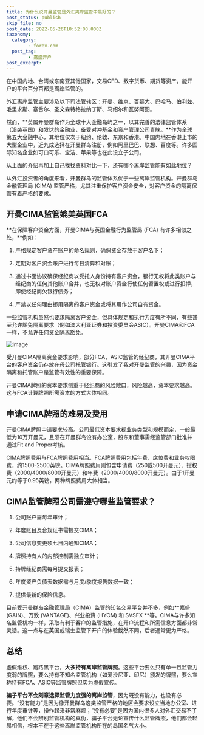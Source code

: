 ```yaml
---
title: 为什么说开曼监管是外汇离岸监管中最好的？
post_status: publish
skip_file: no
post_date: 2022-05-26T10:52:00.000Z
taxonomy:
  category:
        - forex-com
  post_tag:
        - 嘉盛开户
post_excerpt: 
---
```

在中国内地、台湾或东南亚其他国家，交易CFD、数字货币、期货等资产，能开户的平台百分百都是离岸监管的。

外汇离岸监管主要涉及以下司法管辖区：开曼、维京、百慕大、巴哈马、伯利兹、毛里求斯、塞舌尔、圣文森特格拉纳丁斯、马绍尔和瓦努阿图。

然而，**英属开曼群岛作为全球十大金融岛屿之一，以其完善的法律监管体系（沿袭英国）和发达的金融业，备受对冲基金和资产管理公司青睐。**作为全球第五大金融中心，其地位仅次于纽约、伦敦、东京和香港。中国内地在香港上市的大型企业中，近九成选择在开曼群岛注册，例如阿里巴巴、联想、百度等。许多国际知名企业如可口可乐、宝洁、苹果等也在此设立子公司。

从上面的介绍再加上自己找找资料对比一下，还有哪个离岸监管能有如此地位？

从外汇投资者的角度来看，开曼群岛的监管体系优于一些离岸监管机构。开曼群岛金融管理局 (CIMA) 监管严格，尤其注重保护客户资金安全，对客户资金的隔离保管有着严格的要求。

## 开曼CIMA监管媲美英国FCA

**在保障客户资金方面，开曼CIMA与英国金融行为监管局 (FCA) 有许多相似之处，**例如：

1. 严格规定客户资产账户的命名规则，确保资金存放于客户名下；

1. 定期对客户资金账户进行每日清算和对账；

1. 通过书面协议确保经纪商以受托人身份持有客户资金，银行无权将此类账户与经纪商的任何其他账户合并，也无权对账户资金行使任何留置权或进行扣押，即使经纪商欠银行债务；

1. 严禁以任何理由挪用隔离的客户资金或将其用作公司自有资金。

一些监管机构虽然也要求隔离客户资金，但具体规定和执行力度有所不同，有些甚至允许豁免隔离要求（例如澳大利亚证券和投资委员会ASIC）。开曼CIMA和FCA一样，不允许任何资金隔离豁免。

![Image](https://prod-files-secure.s3.us-west-2.amazonaws.com/39ed1227-6d7d-4570-be36-9ccd4a2c4241/bd849744-3fcb-4a37-8312-357962c8f065/image.png?X-Amz-Algorithm=AWS4-HMAC-SHA256&X-Amz-Content-Sha256=UNSIGNED-PAYLOAD&X-Amz-Credential=ASIAZI2LB4664TQERKF6%2F20250803%2Fus-west-2%2Fs3%2Faws4_request&X-Amz-Date=20250803T101346Z&X-Amz-Expires=3600&X-Amz-Security-Token=IQoJb3JpZ2luX2VjEPD%2F%2F%2F%2F%2F%2F%2F%2F%2F%2FwEaCXVzLXdlc3QtMiJGMEQCIGfW5Fk3giGVOe%2Fzk3wD0B87ASHlW7djHU664KsUl61%2BAiB0X1drAKke555%2F0MnBLbUKx62VtaKN646mhbreERBkrir%2FAwgpEAAaDDYzNzQyMzE4MzgwNSIMoYTM209EvqxvMM6JKtwD2FKWnDY3k%2Bm3s7XAo10ncxQIv1qhGivIq8OvwYo31ITgO2v%2BSdtd6xArjnJSQDwp0LjHOV4HGyXqj5GmMPY4UNx8ncOcNfp6X2gYPB99pBjbzQPHBS5n9OroZcsUYIqxoiKjKBc9QkWhHwFljfMhQCp14XCndly9lM63r6R4WgteflP1sI3qhAQLEmcgDhEIOlnaGuF6V%2Bo2vVMapL%2BL7%2BRRg0KcibXG1U9DkQKx8LGmqeRZMzGsk38ZekNMTgT1aICGIhOE6gLN05DmeU9Nu6Kb8eCV6PMX1fOYmFFoXCNs2yo8A3gvaFnOANOclj4u0dllkfnAGGFvn0bcw6HgqoJGJxmRj8J51r8Luvyqj7dLJ2u7XFOpnyILVeuXDbmWULKAyrStUHbtjVHPw6i5%2FwWO%2B%2FCOlNAF07RD%2BvdFrlKv0NjvOViJuyhGXHI3cfwEzzwYwpK61OKenFhCs1u8iwH8C0AXV5PhtTR%2BPYkR4G3w%2F26swWYNXqWpBouwTnEU50DTnClMjk65fIDMA2b31YmRpV%2BABm6o6zkNdNbwD7tCSsqgir3EPOLH2ZqvEAXyeu2bmhdR6MS4HewrdE6TPOfGXvfm8gyDbgCJlDtCQDWGEZQDF%2BNkhmzcVFQwmbG8xAY6pgH%2B4VryRfZuD1VEiUrJoATXBQcwsOmZkQOvTvwZg1lFnbr2QGhwIWV109ELVWotgFgSZxOcr1hdnvlYQ%2BJi%2FgeNiYJ26vX94SR5m9vlprj9bhJmuXvAhhYZVEGKnNhXabsx82%2FRLVtH4YDykQVIozT84gTY5wUabqsO6pTZP8mBt1xE4Jl4CPbjqhbSHqXeOIEyGa8OGUnF28AHVKf1qhu3t4lZbC1p&X-Amz-Signature=6f4c9c0ae9b52580f67c67695ec1f44b70af414983acebe7f607294ee9e81c39&X-Amz-SignedHeaders=host&x-amz-checksum-mode=ENABLED&x-id=GetObject)

受开曼CIMA隔离资金要求影响，部分FCA、ASIC监管的经纪商，其开曼CIMA平台的客户资金仍存放在母公司托管银行。这引发了我对开曼监管的兴趣，因为资金隔离和托管账户是监管有效性的重要保障。

开曼CIMA牌照的资本要求侧重于经纪商的风险敞口，风险越高，资本要求越高。这与FCA计算牌照所需资本的方式大体相同。

## **申请CIMA牌照的难易及费用**

开曼CIMA牌照申请要求较高。公司最低资本要求视业务类型和规模而定，一般最低为10万开曼元，且须在开曼群岛设有办公室，股东和董事需经监管部门批准并通过Fit and Proper考核。

CIMA牌照费用与FCA牌照费用相当。FCA牌照费用包括年费、席位费和业务权限费，约1500-2500英镑。CIMA牌照费用则包含申请费（250或500开曼元）、授权费（2000/4000/8000开曼元）和年费（2000/4000/8000开曼元）。由于1开曼元约等于0.95英镑，两种牌照费用大体相当。

## CIMA监管牌照公司需遵守哪些监管要求？

1. 公司账户需每年审计；

1. 年度账目及合规证书需提交CIMA；

1. 公司信息变更须七日内通知CIMA；

1. 牌照持有人的内部控制需独立审计；

1. 持牌经纪商需每月提交报表；

1. 年度资产负债表数据需与月度/季度报告数据一致；

1. 提供最新的保险信息。

目前受开曼群岛金融管理局（CIMA）监管的知名交易平台并不多，例如**嘉盛 (GAIN)、万致 (VANTAGE)、兴业投资 (HYCM) 和 SVSFX **等。CIMA与许多知名监管机构一样，采取有利于客户的监管措施，在开户流程和所需信息方面都非常灵活。这一点与在英国或瑞士监管下开户的体验截然不同，后者通常更为严格。

## 总结

虚假维权、跑路黑平台，**大多持有离岸监管牌照**。这些平台要么只有单一且监管力度弱的牌照，要么持有不知名监管机构（如爱沙尼亚、印尼）颁发的牌照，要么宣称持有FCA、ASIC等监管牌照但实为虚假宣传。

**骗子平台不会刻意选择监管力度强的离岸监管**，因为既没有能力，也没有必要。“没有能力”是因为像开曼群岛这类监管严格的地区会要求设立当地办公室、进行年度审计等，操作起来非常麻烦；“没有必要”是因为国内很多人对外汇交易不了解，他们不会辨别监管机构的真伪，骗子平台无论宣传什么监管牌照，他们都会轻易相信，根本不在乎这些离岸监管机构所在的岛国名气大小。